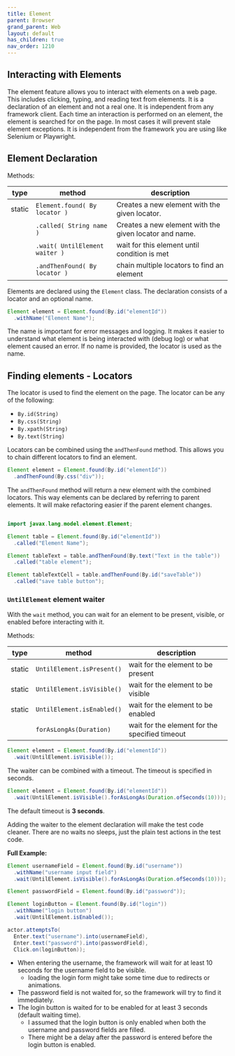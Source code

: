 ```yaml
---
title: Element
parent: Browser
grand_parent: Web
layout: default
has_children: true
nav_order: 1210
---
```


## Interacting with Elements

The element feature allows you to interact with elements on a web page. This includes clicking, typing, and reading 
text from elements.
It is a declaration of an element and not a real one. It is independent from any framework client. 
Each time an interaction is performed on an element, 
the element is searched for on the page. In most cases it will prevent stale element exceptions. 
It is independent from the framework you are using like Selenium or Playwright.

## Element Declaration

Methods:

| type   | method                         | description                                            |
|--------|--------------------------------|--------------------------------------------------------|
| static | `Element.found( By locator )`  | Creates a new element with the given locator.          |
|        | `.called( String name )`       | Creates a new element with the given locator and name. |
|        | `.wait( UntilElement waiter )` | wait for this element until condition is met           |
|        | `.andThenFound( By locator )`  | chain multiple locators to find an element             |


Elements are declared using the `Element` class. The declaration consists of a locator and an optional name.

```java
Element element = Element.found(By.id("elementId"))
  .withName("Element Name");
```

The name is important for error messages and logging. It makes it easier to understand what element is being interacted 
with (debug log) or what element caused an error.
If no name is provided, the locator is used as the name.

## Finding elements -  Locators

The locator is used to find the element on the page. The locator can be any of the following:

- ``By.id(String)``
- ``By.css(String)``
- ``By.xpath(String)``
- ``By.text(String)``

Locators can be combined using the ``andThenFound`` method. This allows you to chain different locators to find an element.

```java
Element element = Element.found(By.id("elementId"))
  .andThenFound(By.css("div"));
```

The ``andThenFound`` method will return a new element with the combined locators. This way elements can be declared by
referring to parent elements. It will make refactoring easier if the parent element changes.

```java

import javax.lang.model.element.Element;

Element table = Element.found(By.id("elementId"))
  .called("Element Name");

Element tableText = table.andThenFound(By.text("Text in the table"))
  .called("table element");

Element tableTextCell = table.andThenFound(By.id("saveTable"))
  .called("save table button");
```



### ``UntilElement`` element waiter

With the ``wait`` method, you can wait for an element to be present, visible, or enabled before interacting with it.

Methods:

| type   | method                     | description                                    |
|--------|----------------------------|------------------------------------------------|
| static | `UntilElement.isPresent()` | wait for the element to be present             |
| static | `UntilElement.isVisible()` | wait for the element to be visible             |
| static | `UntilElement.isEnabled()` | wait for the element to be enabled             |
|        | `forAsLongAs(Duration)`    | wait for the element for the specified timeout |


```java
Element element = Element.found(By.id("elementId"))
  .wait(UntilElement.isVisible());
```

The waiter can be combined with a timeout. The timeout is specified in seconds.

```java
Element element = Element.found(By.id("elementId"))
  .wait(UntilElement.isVisible().forAsLongAs(Duration.ofSeconds(10)));
```
The default timeout is **3 seconds**.

Adding the waiter to the element declaration will make the test code cleaner. 
There are no waits no sleeps, just the plain test actions in the test code.

**Full Example:**

```java
Element usernameField = Element.found(By.id("username"))
  .withName("username input field")
  .wait(UntilElement.isVisible().forAsLongAs(Duration.ofSeconds(10)));

Element passwordField = Element.found(By.id("password"));

Element loginButton = Element.found(By.id("login"))
  .withName("login button")
  .wait(UntilElement.isEnabled());

actor.attemptsTo(
  Enter.text("username").into(usernameField),
  Enter.text("password").into(passwordField),
  Click.on(loginButton));

``` 
- When entering the username, the framework will wait for at least 10 seconds for the username field to be visible.
  - loading the login form might take some time due to redirects or animations.
- The password field is not waited for, so the framework will try to find it immediately.
- The login button is waited for to be enabled for at least 3 seconds (default waiting time).
  - I assumed that the login button is only enabled when both the username and password fields are filled.
  - There might be a delay after the password is entered before the login button is enabled.
